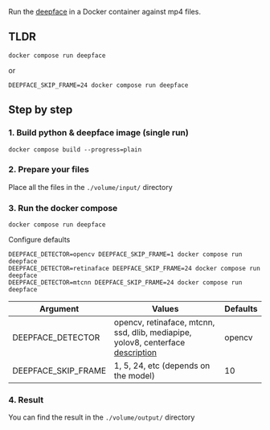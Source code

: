 Run the [deepface](https://github.com/serengil/deepface/) in a Docker container against mp4 files.

## TLDR
```
docker compose run deepface
```
or
```
DEEPFACE_SKIP_FRAME=24 docker compose run deepface
```

## Step by step
### 1. Build python & deepface image (single run)
```
docker compose build --progress=plain
```

### 2. Prepare your files
Place all the files in the ```./volume/input/``` directory

### 3. Run the docker compose
```
docker compose run deepface
```
Configure defaults
```
DEEPFACE_DETECTOR=opencv DEEPFACE_SKIP_FRAME=1 docker compose run deepface
DEEPFACE_DETECTOR=retinaface DEEPFACE_SKIP_FRAME=24 docker compose run deepface
DEEPFACE_DETECTOR=mtcnn DEEPFACE_SKIP_FRAME=24 docker compose run deepface
```
| Argument    | Values | Defaults |
| -------- | ------- |------- |
| DEEPFACE_DETECTOR  | opencv, retinaface, mtcnn, ssd, dlib, mediapipe, yolov8, centerface [description](https://github.com/serengil/deepface#:~:text=its%20tutorial.-,Face%20Detection%20and%20Alignment,-%2D%20Demo)   |   opencv
| DEEPFACE_SKIP_FRAME | 1, 5, 24, etc (depends on the model)     |  10

### 4. Result
You can find the result in the ```./volume/output/``` directory
